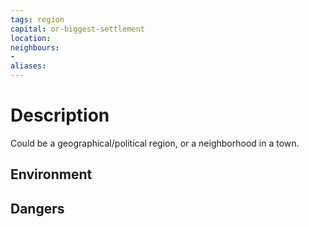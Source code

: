 ```yaml
---
tags: region
capital: or-biggest-settlement
location:
neighbours:
- 
aliases:
---
```


# Description
Could be a geographical/political region, or a neighborhood in a town.

## Environment

## Dangers
